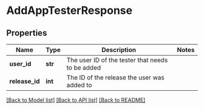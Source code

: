 # AddAppTesterResponse

## Properties
Name | Type | Description | Notes
------------ | ------------- | ------------- | -------------
**user_id** | **str** | The user ID of the tester that needs to be added | 
**release_id** | **int** | The ID of the release the user was added to | 

[[Back to Model list]](../README.md#documentation-for-models) [[Back to API list]](../README.md#documentation-for-api-endpoints) [[Back to README]](../README.md)


